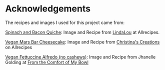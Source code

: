 # Acknowledgements

The recipes and images I used for this project came from: 

[Spinach and Bacon Quiche](https://www.allrecipes.com/recipe/216724/spinach-and-bacon-quiche/): Image and Recipe from [LindaLou](https://www.allrecipes.com/cook/2104831) at Allrecipes.

[Vegan Mars Bar Cheesecake](https://www.allrecipes.com/recipe/265985/vegan-mars-bar-cheesecake/): Image and Recipe from [Christina's Creations](https://www.allrecipes.com/cook/23866483) on Allrecipes

[Vegan Fettuccine Alfredo (no cashews)](https://www.fromthecomfortofmybowl.com/vegan-fettuccine-alfredo/): Image and Recipe from Jhanelle Golding at [From the Comfort of My Bowl](https://www.fromthecomfortofmybowl.com/)